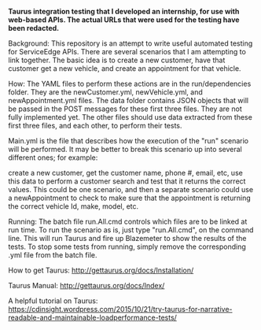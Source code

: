 **Taurus integration testing that I developed an internship, for use with web-based APIs. The actual URLs that were used for the testing have been redacted.**

Background:
This repository is an attempt to write useful automated testing for ServiceEdge APIs.
There are several scenarios that I am attempting to link together.
The basic idea is to create a new customer, have that customer get a new vehicle, and create an appointment for that vehicle.

How:
The YAML files to perform these actions are in the run/dependencies folder.
They are the newCustomer.yml, newVehicle.yml, and newAppointment.yml files.
The data folder contains JSON objects that will be passed in the POST messages for these first three files. They are not fully implemented yet.
The other files should use data extracted from these first three files, and each other, to perform their tests.

Main.yml is the file that describes how the execution of the "run" scenario will be performed.
It may be better to break this scenario up into several different ones; for example:

create a new customer, get the customer name, phone #, email, etc, use this data to perform a customer search and test that it returns the correct values.
This could be one scenario, and then a separate scenario could use a newAppointment to check to make sure that the appointment is returning the correct vehicle Id, make, model, etc.

Running:
The batch file run.All.cmd controls which files are to be linked at run time.
To run the scenario as is, just type "run.All.cmd", on the command line. This will run Taurus and fire up Blazemeter to show the results of the tests.
To stop some tests from running, simply remove the corresponding .yml file from the batch file.

How to get Taurus:
http://gettaurus.org/docs/Installation/

Taurus Manual:
http://gettaurus.org/docs/Index/

A helpful tutorial on Taurus:
https://cdinsight.wordpress.com/2015/10/21/try-taurus-for-narrative-readable-and-maintainable-loadperformance-tests/

